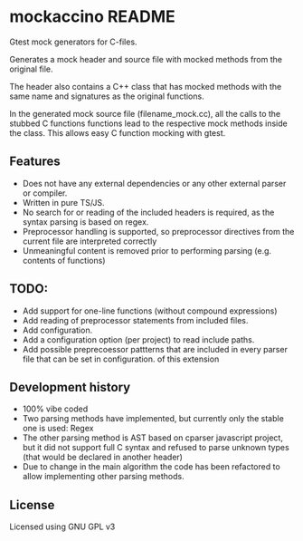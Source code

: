 # mockaccino README

Gtest mock generators for C-files.

Generates a mock header and source file with mocked methods from the original file.

The header also contains a C++ class that has mocked methods with the same name and signatures as the original functions.

In the generated mock source file (filename_mock.cc), all the calls to the stubbed C functions functions lead to the respective mock methods inside the class.
This allows easy C function mocking with gtest.

## Features
- Does not have any external dependencies or any other external parser or compiler.
- Written in pure TS/JS.
- No search for or reading of the included headers is required, as the syntax parsing is based on regex.
- Preprocessor handling is supported, so preprocessor directives from the current file are interpreted correctly
- Unmeaningful content is removed prior to performing parsing (e.g. contents of functions)

## TODO:
- Add support for one-line functions (without compound expressions)
- Add reading of preprocessor statements from included files.
- Add configuration.
- Add a configuration option (per project) to read include paths.
- Add possible preprecoessor pattterns that are included in every parser file that can be set in configuration. of this extension


## Development history
- 100% vibe coded
- Two parsing methods have implemented, but currently only the stable one is used: Regex
- The other parsing method is AST based on cparser javascript project, but it did not support full C syntax and refused to parse unknown types (that would be declared in another header)
- Due to change in the main algorithm the code has been refactored to allow implementing other parsing methods.


## License
Licensed using GNU GPL v3
